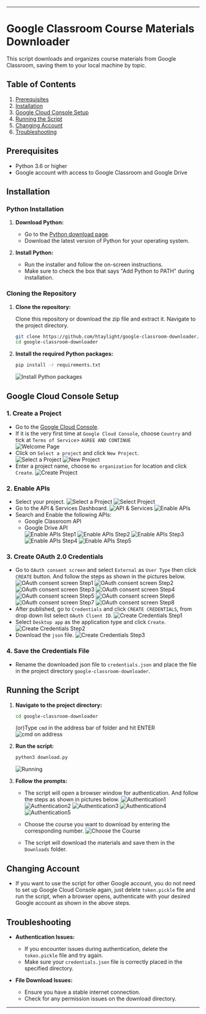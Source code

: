 
---

# Google Classroom Course Materials Downloader

This script downloads and organizes course materials from Google Classroom, saving them to your local machine by topic.

## Table of Contents

1. [Prerequisites](#prerequisites)
2. [Installation](#installation)
3. [Google Cloud Console Setup](#google-cloud-console-setup)
4. [Running the Script](#running-the-script)
5. [Changing Account](#changing-account)
6. [Troubleshooting](#troubleshooting)

## Prerequisites

- Python 3.6 or higher
- Google account with access to Google Classroom and Google Drive

## Installation

### Python Installation

1. **Download Python:**
   - Go to the [Python download page](https://www.python.org/downloads/).
   - Download the latest version of Python for your operating system.

2. **Install Python:**
   - Run the installer and follow the on-screen instructions.
   - Make sure to check the box that says "Add Python to PATH" during installation.

### Cloning the Repository

1. **Clone the repository:**
    
    Clone this repository or download the zip file and extract it. Navigate to the project directory.

   ```sh
   git clone https://github.com/htaylight/google-classroom-downloader.git
   cd google-classroom-downloader
   ```

2. **Install the required Python packages:**
   ```sh
   pip install -r requirements.txt
   ```
   ![Install Python packages](Screenshots/26.png)
    

## Google Cloud Console Setup

### 1. Create a Project
- Go to the [Google Cloud Console](https://console.cloud.google.com/).
- If it is the very first time at `Google Cloud Console`, choose `Country` and tick at `Terms of Service`> `AGREE AND CONTINUE`  
  ![Welcome Page](Screenshots/1.png)
- Click on `Select a project` and click `New Project`.  
  ![Select a Project](Screenshots/2.png)
  ![New Project](Screenshots/3.png)
- Enter a project name, choose `No organization` for location and click `Create`.
  ![Create Project](Screenshots/4.png)
### 2. Enable APIs
- Select your project.
  ![Select a Project](Screenshots/5.png)
  ![Select Project](Screenshots/6.png)
- Go to the API & Services Dashboard.
  ![API & Services](Screenshots/7.png) 
  ![Enable APIs](Screenshots/8.png)
- Search and Enable the following APIs:
  - Google Classroom API
  - Google Drive API  
  ![Enable APIs Step1](Screenshots/9.png)
  ![Enable APIs Step2](Screenshots/10.png)
  ![Enable APIs Step3](Screenshots/11.png)
  ![Enable APIs Step4](Screenshots/12.png)
  ![Enable APIs Step5](Screenshots/13.png)

### 3. Create OAuth 2.0 Credentials
- Go to `OAuth consent screen` and select `External` as `User Type` then click `CREATE` button. 
  And follow the steps as shown in the pictures below.
  ![OAuth consent screen Step1](Screenshots/14.png)
  ![OAuth consent screen Step2](Screenshots/15.png)
  ![OAuth consent screen Step3](Screenshots/16.png)
  ![OAuth consent screen Step4](Screenshots/17.png)
  ![OAuth consent screen Step5](Screenshots/18.png)
  ![OAuth consent screen Step6](Screenshots/19.png)
  ![OAuth consent screen Step7](Screenshots/20.png)
  ![OAuth consent screen Step8](Screenshots/21.png)
- After published, go to `Credentials` and click `CREATE CREDENTIALS`, from drop down list select `OAuth Client ID`. 
  ![Create Credentials Step1](Screenshots/22.png)
- Select `Desktop app` as the application type and click `Create`.
  ![Create Credentials Step2](Screenshots/23.png)
- Download the `json` file.
  ![Create Credentials Step3](Screenshots/24.png)

### 4. Save the Credentials File
- Rename the downloaded json file to `credentials.json` and place the file in the project directory `google-classroom-downloader`.

## Running the Script

1. **Navigate to the project directory:**

   ```sh
   cd google-classroom-downloader
   ```
   
   (or)Type `cmd` in the address bar of folder and hit ENTER
   ![cmd on address ](Screenshots/25.png)

2. **Run the script:**

   ```sh
   python3 download.py
   ```
   ![Running](Screenshots/27.png)

3. **Follow the prompts:**
   - The script will open a browser window for authentication. And follow the steps as shown in pictures below.
     ![Authentication1](Screenshots/28.png)
     ![Authentication2](Screenshots/29.png)
     ![Authentication3](Screenshots/30.png)
     ![Authentication4](Screenshots/31.png)
     ![Authentication5](Screenshots/32.png)


   - Choose the course you want to download by entering the corresponding number.
     ![Choose the Course](Screenshots/34.png)

   - The script will download the materials and save them in the `Downloads` folder.

## Changing Account

- If you want to use the script for other Google account, you do not need to set up Google Cloud Console again, just delete `token.pickle` file and run the script, when a browser opens, authenticate with your desired Google account as shown in the above steps.

## Troubleshooting

- **Authentication Issues:**
  - If you encounter issues during authentication, delete the `token.pickle` file and try again.
  - Make sure your `credentials.json` file is correctly placed in the specified directory.

- **File Download Issues:**
  - Ensure you have a stable internet connection.
  - Check for any permission issues on the download directory.

---
